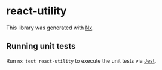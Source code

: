 # react-utility

This library was generated with [Nx](https://nx.dev).

## Running unit tests

Run `nx test react-utility` to execute the unit tests via [Jest](https://jestjs.io).
